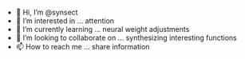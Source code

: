 - 👋 Hi, I’m @synsect
- 👀 I’m interested in ... attention
- 🌱 I’m currently learning ... neural weight adjustments
- 💞️ I’m looking to collaborate on ... synthesizing interesting functions
- 📫 How to reach me ... share information

<!---
synsect/synsect is a ✨ special ✨ repository because its `README.md` (this file) appears on your GitHub profile.
You can click the Preview link to take a look at your changes.
--->
